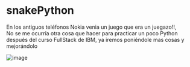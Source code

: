 # snakePython
En los antiguos teléfonos Nokia venia un juego que era un juegazo!!,  
No se me ocurría otra cosa que hacer para practicar un poco Python después del curso FullStack de IBM, ya iremos poniéndole mas cosas y mejorándolo


![image](https://github.com/gliadev/snakePython/assets/78279221/9b682b2e-34db-4280-813d-f87f6a0997ae)

